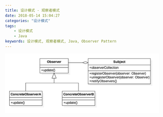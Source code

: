 ```yaml
---
title: 设计模式 - 观察者模式
date: 2018-05-14 15:04:27
categories: "设计模式"
tags:
    - 设计模式
    - Java
keywords: 设计模式, 观察者模式, Java, Observer Pattern
---
```


![Observer Pattern UML](observer-pattern/observer-pattern-uml.png)



